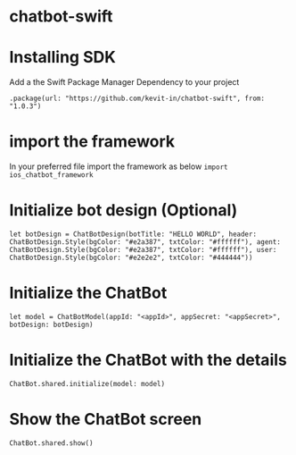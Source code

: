 # chatbot-swift

# Installing SDK
Add a the Swift Package Manager Dependency to your project

```
.package(url: "https://github.com/kevit-in/chatbot-swift", from: "1.0.3")
```

# import the framework
In your preferred file import the framework as below
```import ios_chatbot_framework```
 
# Initialize bot design (Optional)
```let botDesign = ChatBotDesign(botTitle: "HELLO WORLD", header: ChatBotDesign.Style(bgColor: "#e2a387", txtColor: "#ffffff"), agent: ChatBotDesign.Style(bgColor: "#e2a387", txtColor: "#ffffff"), user: ChatBotDesign.Style(bgColor: "#e2e2e2", txtColor: "#444444"))```
        
# Initialize the ChatBot 
```let model = ChatBotModel(appId: "<appId>", appSecret: "<appSecret>", botDesign: botDesign)```



# Initialize the ChatBot with the details 
```ChatBot.shared.initialize(model: model)```


# Show the ChatBot screen
```ChatBot.shared.show()```

